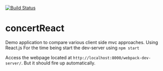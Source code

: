 [![Build Status](https://travis-ci.org/holgergp/concertReact.svg?branch=master)](https://travis-ci.org/holgergp/concertReact)
# concertReact
Demo application to compare various client side mvc approaches. Using React.js
For the time being start the dev-server using `npm start`

Access the webpage located at `http://localhost:8000/webpack-dev-server/`. But it should fire up automatically.
